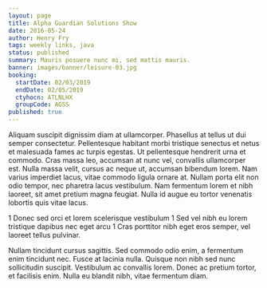 ```yaml
---
layout: page
title: Alpha Guardian Solutions Show
date: 2016-05-24
author: Henry Fry
tags: weekly links, java
status: published
summary: Mauris posuere nunc mi, sed mattis mauris.
banner: images/banner/leisure-03.jpg
booking:
  startDate: 02/03/2019
  endDate: 02/05/2019
  ctyhocn: ATLNLHX
  groupCode: AGSS
published: true
---
```

Aliquam suscipit dignissim diam at ullamcorper. Phasellus at tellus ut dui semper consectetur. Pellentesque habitant morbi tristique senectus et netus et malesuada fames ac turpis egestas. Ut pellentesque hendrerit urna et commodo. Cras massa leo, accumsan at nunc vel, convallis ullamcorper est. Nulla massa velit, cursus ac neque ut, accumsan bibendum lorem. Nam varius imperdiet lacus, vitae commodo ligula ornare at. Nullam porta elit non odio tempor, nec pharetra lacus vestibulum. Nam fermentum lorem et nibh laoreet, sit amet pretium magna feugiat. Nulla id augue eu tortor venenatis lobortis quis vitae lacus.

1 Donec sed orci et lorem scelerisque vestibulum
1 Sed vel nibh eu lorem tristique dapibus nec eget arcu
1 Cras porttitor nibh eget eros semper, vel laoreet tellus pulvinar.

Nullam tincidunt cursus sagittis. Sed commodo odio enim, a fermentum enim tincidunt nec. Fusce at lacinia nulla. Quisque non nibh sed nunc sollicitudin suscipit. Vestibulum ac convallis lorem. Donec ac pretium tortor, et facilisis enim. Nulla eu blandit nibh, vitae fermentum diam.
